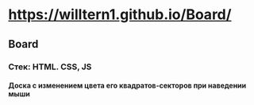 # https://willtern1.github.io/Board/
## Board

### Cтек: HTML. CSS, JS

#### Доска с изменением цвета его квадратов-секторов при наведении мыши 
